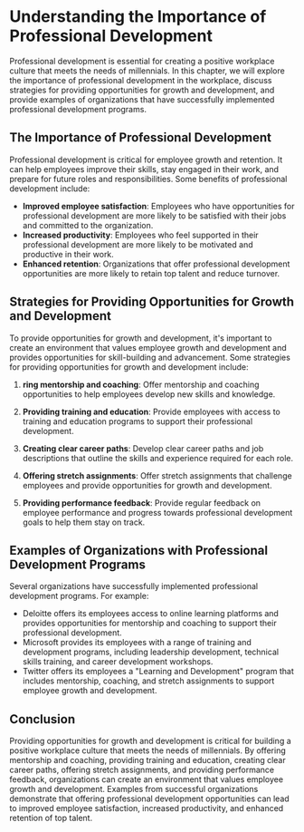 Understanding the Importance of Professional Development
=======================================================================================================================

Professional development is essential for creating a positive workplace culture that meets the needs of millennials. In this chapter, we will explore the importance of professional development in the workplace, discuss strategies for providing opportunities for growth and development, and provide examples of organizations that have successfully implemented professional development programs.

The Importance of Professional Development
------------------------------------------

Professional development is critical for employee growth and retention. It can help employees improve their skills, stay engaged in their work, and prepare for future roles and responsibilities. Some benefits of professional development include:

- **Improved employee satisfaction**: Employees who have opportunities for professional development are more likely to be satisfied with their jobs and committed to the organization.
- **Increased productivity**: Employees who feel supported in their professional development are more likely to be motivated and productive in their work.
- **Enhanced retention**: Organizations that offer professional development opportunities are more likely to retain top talent and reduce turnover.

Strategies for Providing Opportunities for Growth and Development
-----------------------------------------------------------------

To provide opportunities for growth and development, it's important to create an environment that values employee growth and development and provides opportunities for skill-building and advancement. Some strategies for providing opportunities for growth and development include:

1. **ring mentorship and coaching**: Offer mentorship and coaching opportunities to help employees develop new skills and knowledge.

2. **Providing training and education**: Provide employees with access to training and education programs to support their professional development.

3. **Creating clear career paths**: Develop clear career paths and job descriptions that outline the skills and experience required for each role.

4. **Offering stretch assignments**: Offer stretch assignments that challenge employees and provide opportunities for growth and development.

5. **Providing performance feedback**: Provide regular feedback on employee performance and progress towards professional development goals to help them stay on track.

Examples of Organizations with Professional Development Programs
----------------------------------------------------------------

Several organizations have successfully implemented professional development programs. For example:

- Deloitte offers its employees access to online learning platforms and provides opportunities for mentorship and coaching to support their professional development.
- Microsoft provides its employees with a range of training and development programs, including leadership development, technical skills training, and career development workshops.
- Twitter offers its employees a "Learning and Development" program that includes mentorship, coaching, and stretch assignments to support employee growth and development.

Conclusion
----------

Providing opportunities for growth and development is critical for building a positive workplace culture that meets the needs of millennials. By offering mentorship and coaching, providing training and education, creating clear career paths, offering stretch assignments, and providing performance feedback, organizations can create an environment that values employee growth and development. Examples from successful organizations demonstrate that offering professional development opportunities can lead to improved employee satisfaction, increased productivity, and enhanced retention of top talent.
